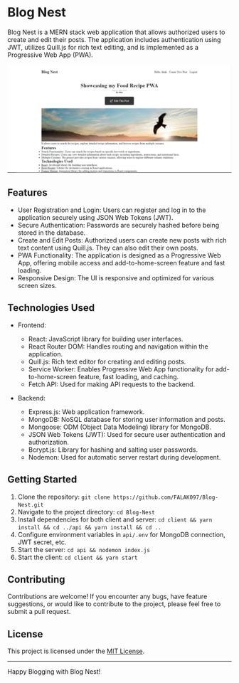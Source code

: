 # Blog Nest

Blog Nest is a MERN stack web application that allows authorized users to create and edit their posts. The application includes authentication using JWT, utilizes Quill.js for rich text editing, and is implemented as a Progressive Web App (PWA).

![Blog Nest Screenshot](https://github.com/FALAK097/Blog-Nest/raw/main/Screenshot.PNG)

## Features

- User Registration and Login: Users can register and log in to the application securely using JSON Web Tokens (JWT).
- Secure Authentication: Passwords are securely hashed before being stored in the database.
- Create and Edit Posts: Authorized users can create new posts with rich text content using Quill.js. They can also edit their own posts.
- PWA Functionality: The application is designed as a Progressive Web App, offering mobile access and add-to-home-screen feature and fast loading.
- Responsive Design: The UI is responsive and optimized for various screen sizes.

## Technologies Used

- Frontend:

  - React: JavaScript library for building user interfaces.
  - React Router DOM: Handles routing and navigation within the application.
  - Quill.js: Rich text editor for creating and editing posts.
  - Service Worker: Enables Progressive Web App functionality for add-to-home-screen feature, fast loading, and caching.
  - Fetch API: Used for making API requests to the backend.

- Backend:
  - Express.js: Web application framework.
  - MongoDB: NoSQL database for storing user information and posts.
  - Mongoose: ODM (Object Data Modeling) library for MongoDB.
  - JSON Web Tokens (JWT): Used for secure user authentication and authorization.
  - Bcrypt.js: Library for hashing and salting user passwords.
  - Nodemon: Used for automatic server restart during development.

## Getting Started

1. Clone the repository: `git clone https://github.com/FALAK097/Blog-Nest.git`
2. Navigate to the project directory: `cd Blog-Nest`
3. Install dependencies for both client and server: `cd client && yarn install && cd ../api && yarn install && cd ..`
4. Configure environment variables in `api/.env` for MongoDB connection, JWT secret, etc.
5. Start the server: `cd api && nodemon index.js`
6. Start the client: `cd client && yarn start`

## Contributing

Contributions are welcome! If you encounter any bugs, have feature suggestions, or would like to contribute to the project, please feel free to submit a pull request.

## License

This project is licensed under the [MIT License](LICENSE).

---

Happy Blogging with Blog Nest!

